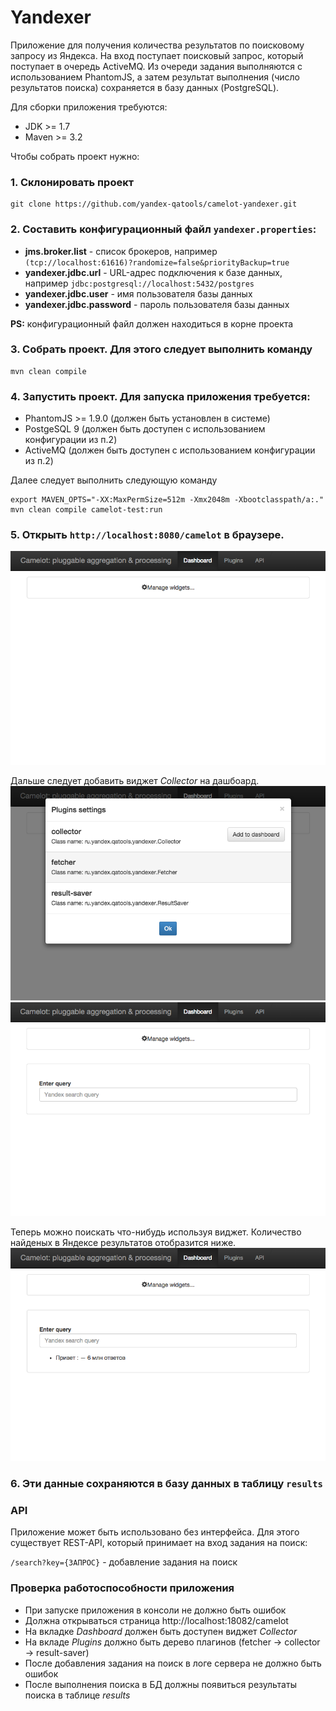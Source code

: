Yandexer
===
Приложение для получения количества результатов по поисковому запросу из Яндекса.
На вход поступает поисковый запрос, который поступает в очередь ActiveMQ. Из очереди
задания выполняются с использованием PhantomJS, а затем результат выполнения (число результатов поиска)
сохраняется в базу данных (PostgreSQL).

Для сборки приложения требуются:
* JDK >= 1.7
* Maven >= 3.2

Чтобы собрать проект нужно:

### 1. Склонировать проект
```
git clone https://github.com/yandex-qatools/camelot-yandexer.git
```

### 2. Составить конфигурационный файл `yandexer.properties`:

* **jms.broker.list** - список брокеров, например `(tcp://localhost:61616)?randomize=false&priorityBackup=true`
* **yandexer.jdbc.url** - URL-адрес подключения к базе данных, например `jdbc:postgresql://localhost:5432/postgres`
* **yandexer.jdbc.user** - имя пользователя базы данных
* **yandexer.jdbc.password** - пароль пользователя базы данных

**PS:** конфигурационный файл должен находиться в корне проекта

### 3. Собрать проект. Для этого следует выполнить команду
```
mvn clean compile
```
### 4. Запустить проект. Для запуска приложения требуется:
* PhantomJS >= 1.9.0 (должен быть установлен в системе)
* PostgeSQL 9 (должен быть доступен с использованием конфигурации из п.2)
* ActiveMQ (должен быть доступен с использованием конфигурации из п.2)

Далее следует выполнить следующую команду
```
export MAVEN_OPTS="-XX:MaxPermSize=512m -Xmx2048m -Xbootclasspath/a:."
mvn clean compile camelot-test:run
```
### 5. Открыть `http://localhost:8080/camelot` в браузере.
![](img/camelot-start-page.png)

Дальше следует добавить виджет *Collector* на дашбоард.
![](img/camelot-dashboard-settings.png)
![](img/collector-widget.png)

Теперь можно поискать что-нибудь используя виджет. Количество найденых в Яндексе результатов отобразится ниже.
![](img/collector-widget-results.png)

### 6. Эти данные сохраняются в базу данных в таблицу `results`

### API
Приложение может быть использовано без интерфейса. Для этого существует REST-API, который принимает на вход задания
на поиск: 

`/search?key={ЗАПРОС}` - добавление задания на поиск


### Проверка работоспособности приложения

* При запуске приложения в консоли не должно быть ошибок
* Должна открываться страница http://localhost:18082/camelot
* На вкладке *Dashboard* должен быть доступен виджет *Collector*
* На вкладе *Plugins* должно быть дерево плагинов (fetcher -> collector -> result-saver)
* После добавления задания на поиск в логе сервера не должно быть ошибок
* После выполнения поиска в БД должны появиться результаты поиска в таблице *results*
